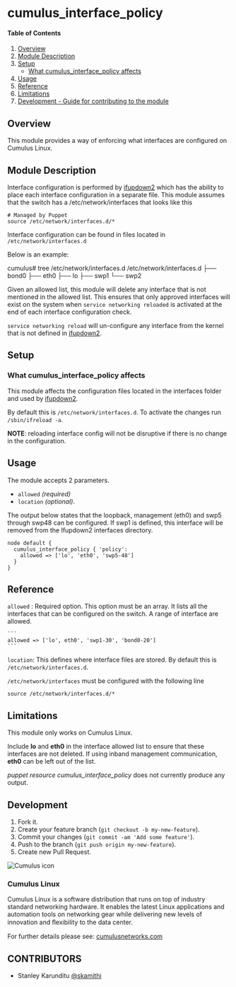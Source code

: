 # cumulus_interface_policy

#### Table of Contents

1. [Overview](#overview)
2. [Module Description](#module-description)
3. [Setup](#setup)
    * [What cumulus_interface_policy affects](#what-cumulus_interface_policy-affects)
4. [Usage](#usage)
5. [Reference](#reference)
5. [Limitations](#limitations)
6. [Development - Guide for contributing to the module](#development)

## Overview

This module provides a way of enforcing what interfaces are configured on
Cumulus Linux.

## Module Description

Interface configuration is performed by [ifupdown2](http://docs.cumulusnetworks.com/display/CL25/Network+Interface+Management+Using+ifupdown) which has the ability to place each interface configuration in a separate file. This module assumes that the switch has a /etc/network/interfaces that looks like this

```
# Managed by Puppet
source /etc/network/interfaces.d/*
```

Interface configuration can be found in files located in `/etc/network/interfaces.d`

Below is an example:

cumulus# tree /etc/network/interfaces.d
/etc/network/interfaces.d
├── bond0
├── eth0
├── lo
├── swp1
└── swp2


Given an allowed list, this module will delete any interface that is not mentioned in the allowed list. This ensures that only approved interfaces will exist on the system when `service networking reloaded` is activated at the end of each interface configuration check.

`service networking reload` will un-configure any interface from the kernel that is not defined in [ifupdown2](http://docs.cumulusnetworks.com/display/CL25/Network+Interface+Management+Using+ifupdown2).

## Setup

### What cumulus_interface_policy affects

This module affects the configuration files located in the interfaces folder and used by [ifupdown2](http://docs.cumulusnetworks.com/display/CL25/Network+Interface+Management+Using+ifupdown2).

By default this is `/etc/network/interfaces.d`. To activate the changes run `/sbin/ifreload -a`.

**NOTE**: 
reloading interface config will not be disruptive if there is no change in the configuration.


## Usage

The module accepts 2 parameters.
*  ``allowed`` _(required)_ 
* ``location`` _(optional)_. 

The output below states that the loopback, management (eth0) and swp5
through swp48 can be configured. If  swp1 is defined, this interface
will be removed from the Ifupdown2 interfaces directory. 
```
node default {
  cumulus_interface_policy { 'policy':
    allowed => ['lo', 'eth0', 'swp5-48']
  }
}

```

## Reference

 `allowed` : Required option. This option must be an array. It lists all the interfaces that can be configured on the switch. A range of interface are allowed.
 
    ```
    allowed => ['lo', eth0', 'swp1-30', 'bond0-20']
    ```

 `location`:  This defines where interface files are stored. By default this is ``/etc/network/interfaces.d``. 
  
`/etc/network/interfaces` must be configured with the following line
```
source /etc/network/interfaces.d/*
```

## Limitations

This module only works on Cumulus Linux.

Include **lo** and **eth0** in the interface allowed list to ensure that these
interfaces are not deleted. If using inband management communication,
**eth0** can be left out of the list.

_puppet resource cumulus_interface_policy_ does not currently produce any output.

## Development

1. Fork it.
2. Create your feature branch (`git checkout -b my-new-feature`).
3. Commit your changes (`git commit -am 'Add some feature'`).
4. Push to the branch (`git push origin my-new-feature`).
5. Create new Pull Request.


![Cumulus icon](http://cumulusnetworks.com/static/cumulus/img/logo_2014.png)

### Cumulus Linux

Cumulus Linux is a software distribution that runs on top of industry standard networking hardware. It enables the latest Linux applications and automation tools on networking gear while delivering new levels of innovation and ﬂexibility to the data center.

For further details please see: [cumulusnetworks.com](http://www.cumulusnetworks.com)

## CONTRIBUTORS

- Stanley Karunditu [@skamithi](https://github.com/skamithi)
